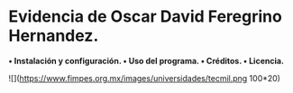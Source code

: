 # Evidencia de Oscar David Feregrino Hernandez.
**• Instalación y configuración.
• Uso del programa.
• Créditos.
• Licencia.**

![](https://www.fimpes.org.mx/images/universidades/tecmil.png 100*20)
